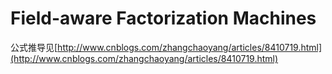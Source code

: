# Field-aware Factorization Machines
公式推导见[http://www.cnblogs.com/zhangchaoyang/articles/8410719.html](http://www.cnblogs.com/zhangchaoyang/articles/8410719.html)